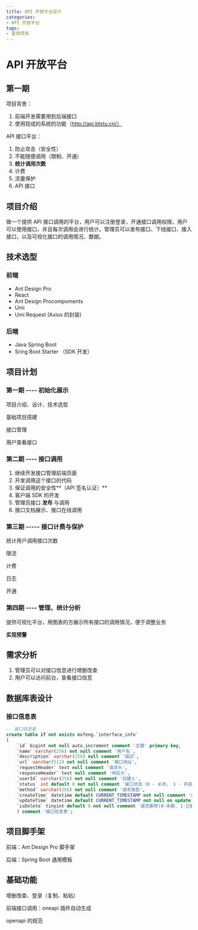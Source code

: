 ```yaml
---
title: API 开放平台设计
categories: 
- API 开放平台
tags: 
- 星球项目
---
```




# API 开放平台

## 第一期

项目背景：

1. 前端开发需要用到后端接口
2. 使用现成的系统的功能（http://api.btstu.cn/）

API 接口平台：

1. 防止攻击（安全性）
2. 不能随便调用（限制、开通）
3. **统计调用次数**
4. 计费
5. 流量保护
6. API 接口

## 项目介绍

做一个提供 API 接口调用的平台，用户可以注册登录，开通接口调用权限，用户可以使用接口，并且每次调用会进行统计。管理员可以发布接口、下线接口、接入接口，以及可视化接口的调用情况、数据。

## 技术选型

### 前端

- Ant Design Pro
- React
- Ant Design Procompoments
- Umi
- Umi Request (Axios 的封装)

### 后端

- Java Spring Boot
- Sring Boot Starter （SDK 开发）

## 项目计划

### 第一期 ---- 初始化展示

项目介绍、设计、技术选型

基础项目搭建

接口管理

用户查看接口

### 第二期 ---- 接口调用

1. 继续开发接口管理前端页面
2. 开发调用这个接口的代码
3. 保证调用的安全性**（API 签名认证）**
4. 客户端 SDK  的开发
5. 管理员接口 **发布** 与调用
6. 接口文档展示、接口在线调用

### 第三期 ----- 接口计费与保护

统计用户调用接口次数

限流

计费

日志

开通

### 第四期 ---- 管理、统计分析

提供可视化平台，用图表的方展示所有接口的调用情况，便于调整业务

**实现预警**

## 需求分析

1. 管理员可以对接口信息进行增删改查
2. 用户可以访问前台，查看接口信息

## 数据库表设计

### 接口信息表

```sql
-- 接口信息表
create table if not exists mofeng.`interface_info`
(
    `id` bigint not null auto_increment comment '主键' primary key,
    `name` varchar(256) not null comment '用户名',
    `description` varchar(256) null comment '描述',
    `url` varchar(512) not null comment '接口地址',
    `requestHeader` text null comment '请求头',
    `responseHeader` text null comment '响应头',
    `userId` varchar(256) not null comment '创建人',
    `status` int default 0 not null comment '接口状态（0 - 关闭， 1 - 开启））',
    `method` varchar(256) not null comment '请求类型',
    `createTime` datetime default CURRENT_TIMESTAMP not null comment '创建时间',
    `updateTime` datetime default CURRENT_TIMESTAMP not null on update CURRENT_TIMESTAMP comment '更新时间',
    `isDelete` tinyint default 0 not null comment '是否删除(0-未删, 1-已删)'
    ) comment '接口信息表';
```

## 项目脚手架

前端：Ant Design Pro 脚手架

后端：Spring Boot 通用模板

## 基础功能

增删改查、登录（复制、粘贴）

前端接口调用：oneapi 插件自动生成

openapi  的规范





